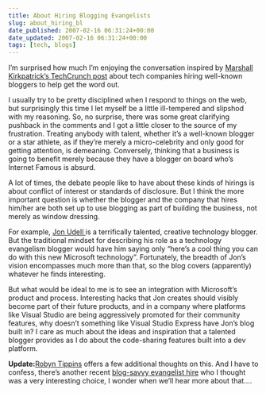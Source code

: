```yaml
---
title: About Hiring Blogging Evangelists
slug: about_hiring_bl
date_published: 2007-02-16 06:31:24+00:00
date_updated: 2007-02-16 06:31:24+00:00
tags: [tech, blogs]
---
```

I’m surprised how much I’m enjoying the conversation inspired by [Marshall Kirkpatrick’s TechCrunch post](http://www.techcrunch.com/2007/02/15/microsoft-hires-michael-gartenberg-as-new-evangelist/) about tech companies hiring well-known bloggers to help get the word out.

I usually try to be pretty disciplined when I respond to things on the web, but surprisingly this time I let myself be a little ill-tempered and slipshod with my reasoning. So, no surprise, there was some great clarifying pushback in the comments and I got a little closer to the source of my frustration. Treating anybody with talent, whether it’s a well-known blogger or a star athlete, as if they’re merely a micro-celebrity and only good for getting attention, is demeaning. Conversely, thinking that a business is going to benefit merely because they have a blogger on board who’s Internet Famous is absurd.

A lot of times, the debate people like to have about these kinds of hirings is about conflict of interest or standards of disclosure. But I think the more important question is whether the blogger and the company that hires him/her are both set up to use blogging as part of building the business, not merely as window dressing.

For example, [Jon Udell ](http://blog.jonudell.net/) is a terrifically talented, creative technology blogger. But the traditional mindset for describing his role as a technology evangelism blogger would have him saying only “here’s a cool thing you can do with this new Microsoft technology”. Fortunately, the breadth of Jon’s vision encompasses much more than that, so the blog covers (apparently) whatever he finds interesting.

But what would be ideal to me is to see an integration with Microsoft’s product and process. Interesting hacks that Jon creates should visibly become part of their future products, and in a company where platforms like Visual Studio are being aggressively promoted for their community features, why doesn’t something like Visual Studio Express have Jon’s blog built in? I care as much about the ideas and inspiration that a talented blogger provides as I do about the code-sharing features built into a dev platform.

**Update:**[Robyn Tippins](http://sleepyblogger.com/?p=569) offers a few additional thoughts on this. And I have to confess, there’s another recent [blog-savvy evangelist hire](http://www.electrolicious.com/) who I thought was a very interesting choice, I wonder when we’ll hear more about that….
